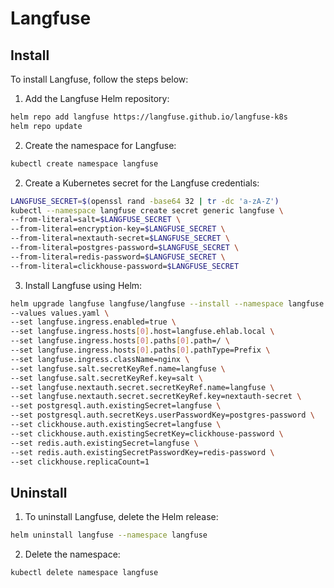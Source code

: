 # Langfuse

## Install

To install Langfuse, follow the steps below:

1. Add the Langfuse Helm repository:
```bash
helm repo add langfuse https://langfuse.github.io/langfuse-k8s
helm repo update
```

2. Create the namespace for Langfuse:
```bash
kubectl create namespace langfuse
```

2. Create a Kubernetes secret for the Langfuse credentials:
```bash
LANGFUSE_SECRET=$(openssl rand -base64 32 | tr -dc 'a-zA-Z')
kubectl --namespace langfuse create secret generic langfuse \
--from-literal=salt=$LANGFUSE_SECRET \
--from-literal=encryption-key=$LANGFUSE_SECRET \
--from-literal=nextauth-secret=$LANGFUSE_SECRET \
--from-literal=postgres-password=$LANGFUSE_SECRET \
--from-literal=redis-password=$LANGFUSE_SECRET \
--from-literal=clickhouse-password=$LANGFUSE_SECRET
```

3. Install Langfuse using Helm:
```bash
helm upgrade langfuse langfuse/langfuse --install --namespace langfuse --create-namespace  \
--values values.yaml \
--set langfuse.ingress.enabled=true \
--set langfuse.ingress.hosts[0].host=langfuse.ehlab.local \
--set langfuse.ingress.hosts[0].paths[0].path=/ \
--set langfuse.ingress.hosts[0].paths[0].pathType=Prefix \
--set langfuse.ingress.className=nginx \
--set langfuse.salt.secretKeyRef.name=langfuse \
--set langfuse.salt.secretKeyRef.key=salt \
--set langfuse.nextauth.secret.secretKeyRef.name=langfuse \
--set langfuse.nextauth.secret.secretKeyRef.key=nextauth-secret \
--set postgresql.auth.existingSecret=langfuse \
--set postgresql.auth.secretKeys.userPasswordKey=postgres-password \
--set clickhouse.auth.existingSecret=langfuse \
--set clickhouse.auth.existingSecretKey=clickhouse-password \
--set redis.auth.existingSecret=langfuse \
--set redis.auth.existingSecretPasswordKey=redis-password \
--set clickhouse.replicaCount=1
```


## Uninstall
1. To uninstall Langfuse, delete the Helm release:
```bash
helm uninstall langfuse --namespace langfuse
```

2. Delete the namespace:
```bash
kubectl delete namespace langfuse
```